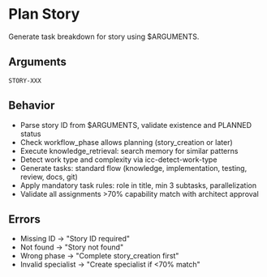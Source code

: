 # Plan Story

Generate task breakdown for story using $ARGUMENTS.

## Arguments
`STORY-XXX`

## Behavior
- Parse story ID from $ARGUMENTS, validate existence and PLANNED status
- Check workflow_phase allows planning (story_creation or later)
- Execute knowledge_retrieval: search memory for similar patterns
- Detect work type and complexity via icc-detect-work-type
- Generate tasks: standard flow (knowledge, implementation, testing, review, docs, git)
- Apply mandatory task rules: role in title, min 3 subtasks, parallelization
- Validate all assignments >70% capability match with architect approval

## Errors
- Missing ID → "Story ID required"
- Not found → "Story not found"
- Wrong phase → "Complete story_creation first"
- Invalid specialist → "Create specialist if <70% match"